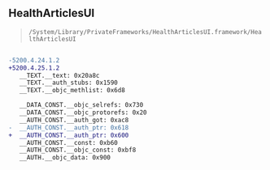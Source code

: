 ## HealthArticlesUI

> `/System/Library/PrivateFrameworks/HealthArticlesUI.framework/HealthArticlesUI`

```diff

-5200.4.24.1.2
+5200.4.25.1.2
   __TEXT.__text: 0x20a8c
   __TEXT.__auth_stubs: 0x1590
   __TEXT.__objc_methlist: 0x6d8

   __DATA_CONST.__objc_selrefs: 0x730
   __DATA_CONST.__objc_protorefs: 0x20
   __AUTH_CONST.__auth_got: 0xac8
-  __AUTH_CONST.__auth_ptr: 0x618
+  __AUTH_CONST.__auth_ptr: 0x600
   __AUTH_CONST.__const: 0xb60
   __AUTH_CONST.__objc_const: 0xbf8
   __AUTH.__objc_data: 0x900

```
